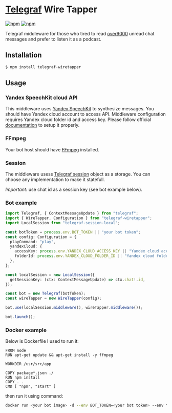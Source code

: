 # [Telegraf](https://github.com/telegraf/telegraf) Wire Tapper

[![npm][version]][npm]
[![npm][downloads]][npm]

[npm]: (https://www.npmjs.com/package/telegraf-wiretapper)
[version]: (https://img.shields.io/npm/v/telegraf-wiretapper.svg)
[downloads]: (https://img.shields.io/npm/dm/telegraf-wiretapper.svg)

Telegraf middleware for those who tired to read [over9000](https://i.kym-cdn.com/entries/icons/original/000/000/056/itsover1000.jpg) unread chat messages and prefer to listen it as a podcast.

## Installation

```js
$ npm install telegraf-wiretapper
```

## Usage

### Yandex SpeechKit cloud API

This middleware uses [Yandex SpeechKit](https://cloud.yandex.ru/docs/speechkit/) to synthesize messages. You should have Yandex cloud account to access API. Middleware configuration requires Yandex cloud folder id and access key. Please follow official [documentation](https://cloud.yandex.ru/docs/speechkit/concepts/auth) to setup it properly.

### FFmpeg

Your bot host should have [FFmpeg](https://ffmpeg.org) installed.

### Session

The middleware usess [Telegraf session](https://telegraf.js.org/#/?id=session) object as a storage. You can choose any implementation to make it statefull.

_Important:_ use chat id as a session key (see bot example below).

### Bot example

```typescript
import Telegraf, { ContextMessageUpdate } from "telegraf";
import { WireTapper, Configuration } from "telegraf-wiretapper";
import LocalSession from "telegraf-session-local";

const botToken = process.env.BOT_TOKEN || "your bot token";
const config: Configuration = {
  playCommand: "play",
  yandexCloud: {
    accessKey: process.env.YANDEX_CLOUD_ACCESS_KEY || "Yandex cloud access key",
    folderId: process.env.YANDEX_CLOUD_FOLDER_ID || "Yandex cloud folder",
  },
};

const localSession = new LocalSession({
  getSessionKey: (ctx: ContextMessageUpdate) => ctx.chat!.id,
});

const bot = new Telegraf(botToken);
const wireTapper = new WireTapper(config);

bot.use(localSession.middleware(), wireTapper.middleware());

bot.launch();
```

### Docker example

Below is Dockerfile I used to run it:

```docker
FROM node
RUN apt-get update && apt-get install -y ffmpeg

WORKDIR /usr/src/app

COPY package*.json ./
RUN npm install
COPY . .
CMD [ "npm", "start" ]
```

then run it using command:

```bash
docker run <your bot image> -d --env BOT_TOKEN=<your bot token> --env YANDEX_CLOUD_FOLDER_ID=<id of Yandex cloud folder> --env YANDEX_CLOUD_ACCESS_KEY=<Yandex cloud access key>
```
